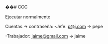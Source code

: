 ��# CCC

Ejecutar normalmente

Cuentas -> contraseña:
  -Jefe:
  p@j.com  ->  pepe
  
  -Trabajador:
  jaime@gmail.com -> jaime

